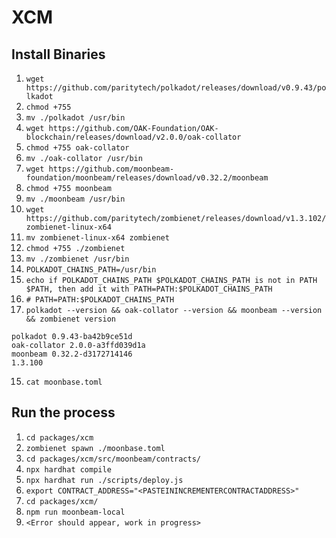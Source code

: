 # XCM

## Install Binaries

1. `wget https://github.com/paritytech/polkadot/releases/download/v0.9.43/polkadot`
2. `chmod +755`
3. `mv ./polkadot /usr/bin`
4. `wget https://github.com/OAK-Foundation/OAK-blockchain/releases/download/v2.0.0/oak-collator`
5. `chmod +755 oak-collator`
6. `mv ./oak-collator /usr/bin`
7. `wget https://github.com/moonbeam-foundation/moonbeam/releases/download/v0.32.2/moonbeam`
8. `chmod +755 moonbeam`
9. `mv ./moonbeam /usr/bin`
10. `wget https://github.com/paritytech/zombienet/releases/download/v1.3.102/zombienet-linux-x64`
11. `mv zombienet-linux-x64 zombienet`
12. `chmod +755 ./zombienet`
13. `mv ./zombienet /usr/bin`
14. `POLKADOT_CHAINS_PATH=/usr/bin`
15. `echo if POLKADOT_CHAINS_PATH $POLKADOT_CHAINS_PATH is not in PATH $PATH, then add it with PATH=PATH:$POLKADOT_CHAINS_PATH`
16. `# PATH=PATH:$POLKADOT_CHAINS_PATH`
17. `polkadot --version && oak-collator --version && moonbeam --version && zombienet version`

```
polkadot 0.9.43-ba42b9ce51d
oak-collator 2.0.0-a3ffd039d1a
moonbeam 0.32.2-d3172714146
1.3.100
```

15. `cat moonbase.toml`

## Run the process

1. `cd packages/xcm`
2. `zombienet spawn ./moonbase.toml`
3. `cd packages/xcm/src/moonbeam/contracts/`
4. `npx hardhat compile`
5. `npx hardhat run ./scripts/deploy.js`
6. `export CONTRACT_ADDRESS="<PASTEININCREMENTERCONTRACTADDRESS>"`
7. `cd packages/xcm/`
8. `npm run moonbeam-local`
9. `<Error should appear, work in progress>`

